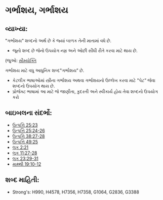 # ગર્ભાશય, ગર્ભાશય 

## વ્યાખ્યા: 

"ગર્ભાશય" શબ્દનો અર્થ છે કે જ્યાં બાળક તેની માતામાં વધે છે.

* જૂનો શબ્દ છે જેનો ઉપયોગ નમ્ર અને ઓછી સીધી રીતે કરવા માટે થાય છે.

(જુઓ: [સૌમ્યોક્તિ](rc://gu/ta/man/translate/figs-euphemism)

ગર્ભાશય માટે વધુ આધુનિક શબ્દ"ગર્ભાશય” છે.

* કેટલીક ભાષાઓમાં સ્ત્રીના ગર્ભાશય અથવા ગર્ભાશયનો ઉલ્લેખ કરવા માટે "પેટ” જેવા શબ્દનો ઉપયોગ થાય છે.
* પ્રોજેક્ટ ભાષામાં આ માટે જે જાણીતા, કુદરતી અને સ્વીકાર્ય હોય તેવા શબ્દનો ઉપયોગ કરો

## બાઇબલના સંદર્ભો: 

* [ઉત્પત્તિ 25:23](rc://gu/tn/help/gen/25/23)
* [ઉત્પત્તિ 25:24-26](rc://gu/tn/help/gen/25/24)
* [ઉત્પત્તિ 38:27-28](rc://gu/tn/help/gen/38/27)
* [ઉત્પત્તિ 49:25](rc://gu/tn/help/gen/49/25)
* [લૂક 2:21](rc://gu/tn/help/luk/02/21)
* [લૂક 11:27-28](rc://gu/tn/help/luk/11/27)
* [લૂક 23:29-31](rc://gu/tn/help/luk/23/29)
* [માથ્થી 19:10-12](rc://gu/tn/help/mat/19/10)

## શબ્દ માહિતી: 

* Strong's: H990, H4578, H7356, H7358, G1064, G2836, G3388
